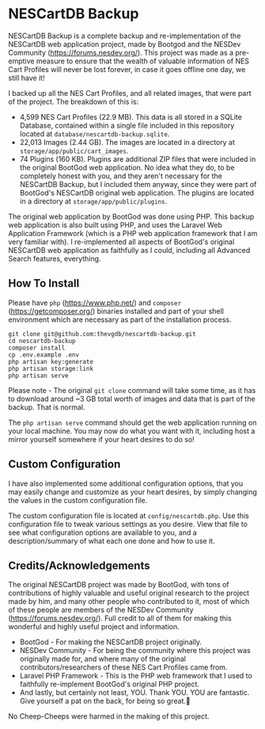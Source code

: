 # NESCartDB Backup

NESCartDB Backup is a complete backup and re-implementation of the NESCartDB web application project, made by Bootgod and the NESDev Community (https://forums.nesdev.org/). This project was made as a pre-emptive measure to ensure that the wealth of valuable information of NES Cart Profiles will never be lost forever, in case it goes offline one day, we still have it!

I backed up all the NES Cart Profiles, and all related images, that were part of the project. The breakdown of this is:

* 4,599 NES Cart Profiles (22.9 MB). This data is all stored in a SQLite Database, contained within a single file included in this repository located at `database/nescartdb-backup.sqlite`.
* 22,013 Images (2.44 GB). The images are located in a directory at `storage/app/public/cart_images`.
* 74 Plugins (160 KB). Plugins are additional ZIP files that were included in the original BootGod web application. No idea what they do, to be completely honest with you, and they aren't necessary for the NESCartDB Backup, but I included them anyway, since they were part of BootGod's NESCartDB original web application. The plugins are located in a directory at `storage/app/public/plugins`.

The original web application by BootGod was done using PHP. This backup web application is also built using PHP, and uses the Laravel Web Application Framework (which is a PHP web application framework that I am very familiar with). I re-implemented all aspects of BootGod's original NESCartDB web application as faithfully as I could, including all Advanced Search features, everything.

## How To Install

Please have `php` (https://www.php.net/) and `composer` (https://getcomposer.org/) binaries installed and part of your shell environment which are necessary as part of the installation process.

```shell
git clone git@github.com:thevgdb/nescartdb-backup.git
cd nescartdb-backup
composer install
cp .env.example .env
php artisan key:generate
php artisan storage:link
php artisan serve
```

Please note - The original `git clone` command will take some time, as it has to download around ~3 GB total worth of images and data that is part of the backup. That is normal.

The `php artisan serve` command should get the web application running on your local machine. You may now do what you want with it, including host a mirror yourself somewhere if your heart desires to do so!

## Custom Configuration

I have also implemented some additional configuration options, that you may easily change and customize as your heart desires, by simply changing the values in the custom configuration file.

The custom configuration file is located at `config/nescartdb.php`. Use this configuration file to tweak various settings as you desire. View that file to see what configuration options are available to you, and a description/summary of what each one done and how to use it.

## Credits/Acknowledgements

The original NESCartDB project was made by BootGod, with tons of contributions of highly valuable and useful original research to the project made by him, and many other people who contributed to it, most of which of these people are members of the NESDev Community (https://forums.nesdev.org/). Full credit to all of them for making this wonderful and highly useful project and information.

* BootGod - For making the NESCartDB project originally.
* NESDev Community - For being the community where this project was originally made for, and where many of the original contributors/researchers of these NES Cart Profiles came from.
* Laravel PHP Framework - This is the PHP web framework that I used to faithfully re-implement BootGod's original PHP project.
* And lastly, but certainly not least, YOU. Thank YOU. YOU are fantastic. Give yourself a pat on the back, for being so great.💯

No Cheep-Cheeps were harmed in the making of this project.

